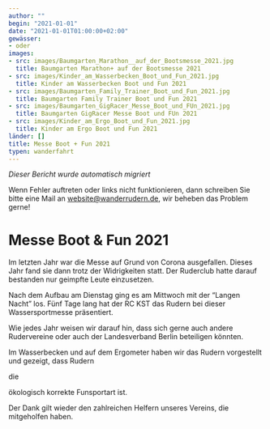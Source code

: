 ```yaml
---
author: ""
begin: "2021-01-01"
date: "2021-01-01T01:00:00+02:00"
gewässer:
- oder
images:
- src: images/Baumgarten_Marathon__auf_der_Bootsmesse_2021.jpg
  title: Baumgarten Marathon+ auf der Bootsmesse 2021
- src: images/Kinder_am_Wasserbecken_Boot_und_Fun_2021.jpg
  title: Kinder am Wasserbecken Boot und Fun 2021
- src: images/Baumgarten_Family_Trainer_Boot_und_Fun_2021.jpg
  title: Baumgarten Family Trainer Boot und Fun 2021
- src: images/Baumgarten_GigRacer_Messe_Boot_und_FUn_2021.jpg
  title: Baumgarten GigRacer Messe Boot und FUn 2021
- src: images/Kinder_am_Ergo_Boot_und_Fun_2021.jpg
  title: Kinder am Ergo Boot und Fun 2021
länder: []
title: Messe Boot + Fun 2021
typen: wanderfahrt
---
```



*Dieser Bericht wurde automatisch migriert*

Wenn Fehler auftreten oder links nicht funktionieren, dann schreiben Sie bitte eine Mail an website@wanderrudern.de, wir beheben das Problem gerne!



# Messe Boot & Fun 2021


Im letzten Jahr war die Messe auf Grund von Corona ausgefallen. Dieses Jahr fand sie dann trotz der Widrigkeiten statt. Der Ruderclub hatte darauf bestanden nur geimpfte Leute einzusetzen.

Nach dem Aufbau am Dienstag ging es am Mittwoch mit der “Langen Nacht” los. Fünf Tage lang hat der RC KST das Rudern bei dieser Wassersportmesse präsentiert.

Wie jedes Jahr weisen wir darauf hin, dass sich gerne auch andere Rudervereine oder auch der Landesverband Berlin beteiligen könnten.

Im Wasserbecken und auf dem Ergometer haben wir das Rudern vorgestellt und gezeigt, dass Rudern

die

ökologisch korrekte Funsportart ist.

Der Dank gilt wieder den zahlreichen Helfern unseres Vereins, die mitgeholfen haben.
